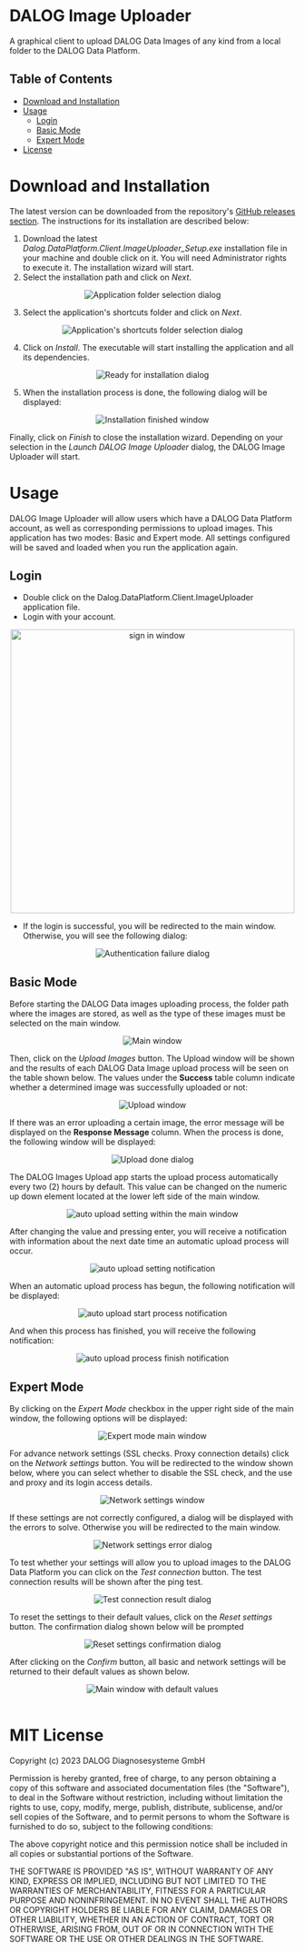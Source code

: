 # DALOG Image Uploader

A graphical client to upload DALOG Data Images of any kind from a local folder to the DALOG Data Platform.

## Table of Contents

-   [Download and Installation](#Download-and-Installation)
-   [Usage](#Usage)
    -   [Login](#Login)
    -   [Basic Mode](#Basic-Mode)
    -   [Expert Mode](#Expert-Mode)
-   [License](#MIT-License)

# Download and Installation

The latest version can be downloaded from the repository's <a href="https://github.com/DALOG-Diagnosesysteme-GmbH/ddp-image-uploader/releases" target="_blank">GitHub releases section</a>. The instructions for its installation are described below:

1. Download the latest _Dalog.DataPlatform.Client.ImageUploader_Setup.exe_ installation file in your machine and double click on it. You will need Administrator rights to execute it. The installation wizard will start.
2. Select the installation path and click on _Next_.

<div align="center">
    <img src="./readme/installation1.png" alt="Application folder selection dialog"/>
      </div>

3. Select the application's shortcuts folder and click on _Next_.

<div align="center">
    <img src="./readme/installation2.png" alt="Application's shortcuts folder selection dialog"/>
      </div>

4. Click on _Install_. The executable will start installing the application and all its dependencies.

<div align="center">
    <img src="./readme/installation3.png" alt="Ready for installation dialog"/>
      </div>

5. When the installation process is done, the following dialog will be displayed:

<div align="center">
    <img src="./readme/installation4.png" alt="Installation finished window"/>
      </div>

Finally, click on _Finish_ to close the installation wizard. Depending on your selection in the _Launch DALOG Image Uploader_ dialog, the DALOG Image Uploader will start.

# Usage

DALOG Image Uploader will allow users which have a DALOG Data Platform account, as well as corresponding permissions to upload images. This application has two modes: Basic and Expert mode. All settings configured will be saved and loaded when you run the application again.

## Login

-   Double click on the Dalog.DataPlatform.Client.ImageUploader application file.
-   Login with your account.

<div align="center">
    <img src="./readme/sign_in.png" alt="sign in window" width="500" height="auto" />
      </div>

-   If the login is successful, you will be redirected to the main window. Otherwise, you will see the following dialog:

 <div align="center">
    <img src="./readme/authentication_failure.png" alt="Authentication failure dialog" />
    </div>

## Basic Mode

Before starting the DALOG Data images uploading process, the folder path where the images are stored, as well as the type of these images must be selected on the main window.

<div align="center">
    <img src="./readme/main_window.png" alt="Main window" />
      </div>

Then, click on the _Upload Images_ button. The Upload window will be shown and the results of each DALOG Data Image upload process will be seen on the table shown below. The values under the **Success** table column indicate whether a determined image was successfully uploaded or not:

<div align="center">
    <img src="./readme/upload_progress_window.png" alt="Upload window" />
      </div>

If there was an error uploading a certain image, the error message will be displayed on the **Response Message** column. When the process is done, the following window will be displayed:

<div align="center">
    <img src="./readme/upload_done_dialog.png" alt="Upload done dialog" />
      </div>

The DALOG Images Upload app starts the upload process automatically every two (2) hours by default. This value can be changed on the numeric up down element located at the lower left side of the main window.

<div align="center">
    <img src="./readme/auto_upload_setting.png" alt="auto upload setting within the main window" />
      </div>
      
After changing the value and pressing enter, you will receive a notification with information about the next date time an automatic upload process will occur.

<div align="center">
    <img src="./readme/auto_upload_setting_notification.png" alt="auto upload setting notification" />
      </div>

When an automatic upload process has begun, the following notification will be displayed:

<div align="center">
    <img src="./readme/auto_upload_start.png" alt="auto upload start process notification" />
      </div>

And when this process has finished, you will receive the following notification:

<div align="center">
    <img src="./readme/auto_upload_finish.png" alt="auto upload process finish notification" />
      </div>

## Expert Mode

By clicking on the _Expert Mode_ checkbox in the upper right side of the main window, the following options will be displayed:

<div align="center">
    <img src="./readme/expert_mode_window.png" alt="Expert mode main window" />
      </div>

For advance network settings (SSL checks. Proxy connection details) click on the _Network settings_ button. You will be redirected to the window shown below, where you can select whether to disable the SSL check, and the use and proxy and its login access details.

<div align="center">
    <img src="./readme/network_settings_window.png" alt="Network settings window" />
      </div>

If these settings are not correctly configured, a dialog will be displayed with the errors to solve. Otherwise you will be redirected to the main window.

<div align="center">
    <img src="./readme/network_settings_error.png" alt="Network settings error dialog" />
      </div>

To test whether your settings will allow you to upload images to the DALOG Data Platform you can click on the _Test connection_ button. The test connection results will be shown after the ping test.

<div align="center">
    <img src="./readme/test_connection_result.png" alt="Test connection result dialog" />
      </div>
      
To reset the settings to their default values, click on the _Reset settings_ button. The confirmation dialog shown below will be prompted

<div align="center">
    <img src="./readme/reset_settings_confirm.png" alt="Reset settings confirmation dialog" />
      </div>

After clicking on the _Confirm_ button, all basic and network settings will be returned to their default values as shown below.

<div align="center">
    <img src="./readme/reset_settings_values.png" alt="Main window with default values" />
      </div><br />
      
# MIT License

Copyright (c) 2023 DALOG Diagnosesysteme GmbH

Permission is hereby granted, free of charge, to any person obtaining a copy
of this software and associated documentation files (the "Software"), to deal
in the Software without restriction, including without limitation the rights
to use, copy, modify, merge, publish, distribute, sublicense, and/or sell
copies of the Software, and to permit persons to whom the Software is
furnished to do so, subject to the following conditions:

The above copyright notice and this permission notice shall be included in all
copies or substantial portions of the Software.

THE SOFTWARE IS PROVIDED "AS IS", WITHOUT WARRANTY OF ANY KIND, EXPRESS OR
IMPLIED, INCLUDING BUT NOT LIMITED TO THE WARRANTIES OF MERCHANTABILITY,
FITNESS FOR A PARTICULAR PURPOSE AND NONINFRINGEMENT. IN NO EVENT SHALL THE
AUTHORS OR COPYRIGHT HOLDERS BE LIABLE FOR ANY CLAIM, DAMAGES OR OTHER
LIABILITY, WHETHER IN AN ACTION OF CONTRACT, TORT OR OTHERWISE, ARISING FROM,
OUT OF OR IN CONNECTION WITH THE SOFTWARE OR THE USE OR OTHER DEALINGS IN THE
SOFTWARE.
